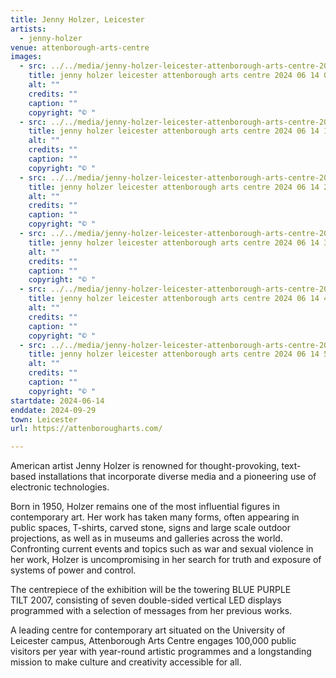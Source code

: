 ```yaml
---
title: Jenny Holzer, Leicester
artists:
  - jenny-holzer
venue: attenborough-arts-centre
images:
  - src: ../../media/jenny-holzer-leicester-attenborough-arts-centre-2024-06-14-0.webp
    title: jenny holzer leicester attenborough arts centre 2024 06 14 0
    alt: ""
    credits: ""
    caption: ""
    copyright: "© "
  - src: ../../media/jenny-holzer-leicester-attenborough-arts-centre-2024-06-14-1.webp
    title: jenny holzer leicester attenborough arts centre 2024 06 14 1
    alt: ""
    credits: ""
    caption: ""
    copyright: "© "
  - src: ../../media/jenny-holzer-leicester-attenborough-arts-centre-2024-06-14-2.webp
    title: jenny holzer leicester attenborough arts centre 2024 06 14 2
    alt: ""
    credits: ""
    caption: ""
    copyright: "© "
  - src: ../../media/jenny-holzer-leicester-attenborough-arts-centre-2024-06-14-3.webp
    title: jenny holzer leicester attenborough arts centre 2024 06 14 3
    alt: ""
    credits: ""
    caption: ""
    copyright: "© "
  - src: ../../media/jenny-holzer-leicester-attenborough-arts-centre-2024-06-14-4.webp
    title: jenny holzer leicester attenborough arts centre 2024 06 14 4
    alt: ""
    credits: ""
    caption: ""
    copyright: "© "
  - src: ../../media/jenny-holzer-leicester-attenborough-arts-centre-2024-06-14-5.webp
    title: jenny holzer leicester attenborough arts centre 2024 06 14 5
    alt: ""
    credits: ""
    caption: ""
    copyright: "© "
startdate: 2024-06-14
enddate: 2024-09-29
town: Leicester
url: https://attenborougharts.com/

---
```


American artist Jenny Holzer is renowned for thought-provoking, text-based installations that incorporate diverse media and a pioneering use of electronic technologies.

Born in 1950, Holzer remains one of the most influential figures in contemporary art. Her work has taken many forms, often appearing in public spaces, T-shirts, carved stone, signs and large scale outdoor projections, as well as in museums and galleries across the world. Confronting current events and topics such as war and sexual violence in her work, Holzer is uncompromising in her search for truth and exposure of systems of power and control.

The centrepiece of the exhibition will be the towering BLUE PURPLE TILT 2007, consisting of seven double-sided vertical LED displays programmed with a selection of messages from her previous works.

A leading centre for contemporary art situated on the University of Leicester campus, Attenborough Arts Centre engages 100,000 public visitors per year with year-round artistic programmes and a longstanding mission to make culture and creativity accessible for all.